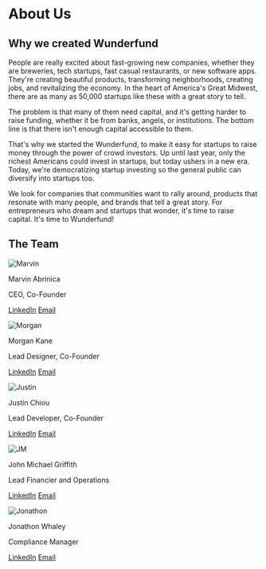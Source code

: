 # About Us

## Why we created Wunderfund

People are really excited about fast-growing new companies, whether they are breweries, tech startups, fast casual restaurants, or new software apps. They're creating beautiful products, transforming neighborhoods, creating jobs, and revitalizing the economy. In the heart of America's Great Midwest, there are as many as 50,000 startups like these with a great story to tell.

The problem is that many of them need capital, and it's getting harder to raise funding, whether it be from banks, angels, or institutions. The bottom line is that there isn't enough capital accessible to them.

That's why we started the Wunderfund, to make it easy for startups to raise money through the power of crowd investors. Up until last year, only the richest Americans could invest in startups, but today ushers in a new era. Today, we're democratizing startup investing so the general public can diversify into startups too.

We look for companies that communities want to rally around, products that resonate with many people, and brands that tell a great story. For entrepreneurs who dream and startups that wonder, it's time to raise capital. It's time to Wunderfund!

## The Team

![Marvin](https://wunderfund.co/wp-content/uploads/2017/10/marvin.png)

Marvin Abrinica

CEO, Co-Founder

[LinkedIn](https://www.linkedin.com/in/marvinabrinica)
[Email](mailto:marvin@wunderfund.co)

![Morgan](https://wunderfund.co/wp-content/uploads/2017/10/morgan.png)

Morgan Kane

Lead Designer, Co-Founder

[LinkedIn](https://www.linkedin.com/in/morgankane)
[Email](mailto:morgan@wunderfund.co)

![Justin](https://wunderfund.co/wp-content/uploads/2017/10/justin.png)

Justin Chiou

Lead Developer, Co-Founder

[LinkedIn](https://www.linkedin.com/in/justinchiou)
[Email](mailto:justin@wunderfund.co)

![JM](https://wunderfund.co/wp-content/uploads/2017/10/jm.png)

John Michael Griffith

Lead Financier and Operations

[LinkedIn](https://www.linkedin.com/in/john-michael-griffith-ab7412142)
[Email](mailto:jm@wunderfund.co)

![Jonathon](https://wunderfund.co/wp-content/uploads/2017/10/jon.png)

Jonathon Whaley

Compliance Manager

[LinkedIn](https://www.linkedin.com/in/jon-whaley-iaccp-b4b9537)
[Email](mailto:jonathon.whaley@gmail.com)
